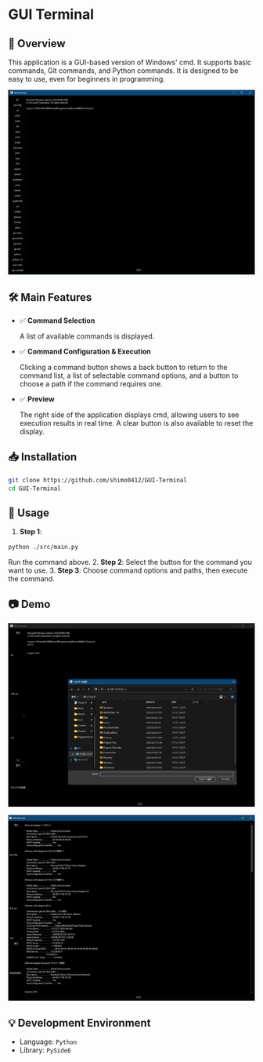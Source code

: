 # GUI Terminal

## 📖 Overview

This application is a GUI-based version of Windows' cmd. It supports basic commands, Git commands, and Python commands. It is designed to be easy to use, even for beginners in programming.

![GUI Terminal](./assets/p1.png)


## 🛠️ Main Features

- ✅ **Command Selection**

  A list of available commands is displayed.

- ✅ **Command Configuration & Execution**

  Clicking a command button shows a back button to return to the command list, a list of selectable command options, and a button to choose a path if the command requires one.

- ✅ **Preview**

  The right side of the application displays cmd, allowing users to see execution results in real time. A clear button is also available to reset the display.

## 📥 Installation

```bash
git clone https://github.com/shimo0412/GUI-Terminal
cd GUI-Terminal
```

## 🚀 Usage

1. **Step 1**:

```bash
python ./src/main.py
```

Run the command above.
2\. **Step 2**: Select the button for the command you want to use.
3\. **Step 3**: Choose command options and paths, then execute the command.

## 📷 Demo

![GUI Terminal](./assets/p2.png)

![GUI Terminal](./assets/p3.png)

## 💡 Development Environment

- Language: `Python`
- Library: `PySide6`

